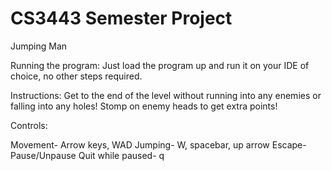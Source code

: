# CS3443 Semester Project
Jumping Man

Running the program: Just load the program up and run it on your IDE of choice,
no other steps required.

Instructions: Get to the end of the level without running into any enemies or
falling into any holes! Stomp on enemy heads to get extra points!

Controls:

Movement- Arrow keys, WAD
Jumping- W, spacebar, up arrow
Escape- Pause/Unpause
Quit while paused- q
